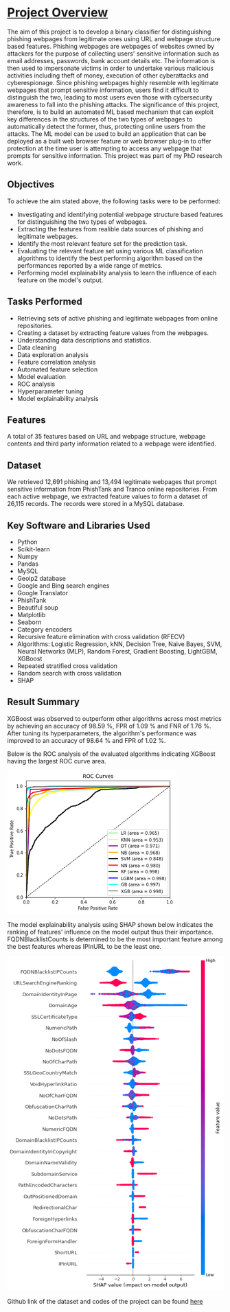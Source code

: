 # [Project Overview](https://github.com/Popseli/Predicting_Phishing_Webpages)
The aim of this project is to develop a binary classifier for distinguishing phishing webpages from legitimate ones using URL and webpage structure based features. Phishing webpages are webpages of websites owned by attackers for the purpose of collecting users' sensitive information such as email addresses, passwords, bank account details etc. The information is then used to impersonate victims in order to undertake various malicious activities including theft of money, execution of other cyberattacks and cyberespionage. Since phishing webpages highly resemble with legitimate webpages that prompt sensitive information, users find it difficult to distinguish the two, leading to most users even those with cybersecurity awareness to fall into the phishing attacks. The significance of this project, therefore, is to build an automated ML based mechanism that can exploit key differences in the structures of the two types of webpages to automatically detect the former, thus, protecting online users from the attacks. The ML model can be used to build an application that can be deployed as a built web browser feature or web browser plug-in to offer protection at the time user is attempting to access any webpage that prompts for sensitive information. This project was part of my PhD research work.

## Objectives
To achieve the aim stated above, the following tasks were to be performed:
* Investigating and identifying potential webpage structure based features for distinguishing the two types of webpages.
* Extracting the features from realible data sources of phishing and legitimate webpages.
* Identify the most relevant feature set for the prediction task.
* Evaluating the relevant feature set using various ML classification algorithms to identify the best performing algorithm based on the performances reported by a wide range of metrics.
* Performing model explainability analysis to learn the influence of each feature on the model's output.

## Tasks Performed
* Retrieving sets of active phishing and legitimate webpages from online repositories.
* Creating a dataset by extracting feature values from the webpages.
* Understanding data descriptions and statistics.
* Data cleaning
* Data exploration analysis
* Feature correlation analysis
* Automated feature selection
* Model evaluation
* ROC analysis
* Hyperparameter tuning
* Model explainability analysis

## Features
A total of 35 features based on URL and webpage structure, webpage contents and third party information related to a webpage were identified.

## Dataset
We retrieved 12,691 phishing and 13,494 legitimate webpages that prompt sensitive information from PhishTank and Tranco online repositories. From each active webpage, we extracted feature values to form a dataset of 26,115 records. The records were stored in a MySQL database.

## Key Software and Libraries Used
* Python
* Scikit-learn
* Numpy
* Pandas
* MySQL
* Geoip2 database
* Google and Bing search engines
* Google Translator
* PhishTank
* Beautiful soup
* Matplotlib
* Seaborn
* Category encoders
* Recursive feature elimination with cross validation (RFECV)
* Algorithms: Logistic Regression, kNN, Decision Tree, Naive Bayes, SVM, Neural Networks (MLP), Random Forest, Gradient Boosting, LightGBM, XGBoost
* Repeated stratified cross validation
* Random search with cross validation
* SHAP

## Result Summary
XGBoost was observed to outperform other algorithms across most metrics by achieving an accuracy of 98.59 %, FPR of 1.09 % and FNR of 1.76 %. After tuning its hyperparameters, the algorithm's performance was improved to an accuracy of 98.64 % and FPR of 1.02 %.

Below is the ROC analysis of the evaluated algorithms indicating XGBoost having the largest ROC curve area.

![](https://github.com/Popseli/Predicting_Phishing_Webpages/blob/main/Proj_images/ROC%20Results.png)

The model explainability analysis using SHAP shown below indicates the ranking of features' influence on the model output thus their importance. FQDNBlacklistCounts is determined to be the most important feature among the best features whereas IPInURL to be the least one.

![](https://github.com/Popseli/Predicting_Phishing_Webpages/blob/main/Proj_images/SHAP%20Analysis.png)

Github link of the dataset and codes of the project can be found [here](https://github.com/Popseli/Predicting_Phishing_Webpages)
